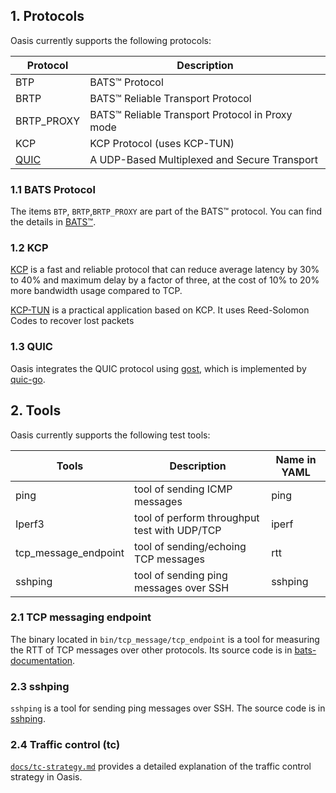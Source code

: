 ## 1. Protocols

Oasis currently supports the following protocols:

| Protocol                                              | Description                                     |
| ----------------------------------------------------- | ----------------------------------------------- |
| BTP                                                   | BATS™ Protocol                                  |
| BRTP                                                  | BATS™ Reliable Transport Protocol               |
| BRTP_PROXY                                            | BATS™ Reliable Transport Protocol in Proxy mode |
| KCP                                                   | KCP Protocol       (uses KCP-TUN)               |
| [QUIC](https://datatracker.ietf.org/doc/html/rfc9000) | A UDP-Based Multiplexed and Secure Transport    |

### 1.1 BATS Protocol

The items `BTP`, `BRTP`,`BRTP_PROXY` are part of the BATS™ protocol. You can find the details in [BATS™](../bats/README.md).

### 1.2 KCP

[KCP](https://github.com/skywind3000/kcp) is a fast and reliable protocol that can reduce average latency by 30% to 40% and maximum delay by a factor of three, at the cost of 10% to 20% more bandwidth usage compared to TCP.

[KCP-TUN](https://github.com/xtaci/kcptun) is a practical application based on KCP. It uses Reed-Solomon Codes to recover lost packets

### 1.3 QUIC

Oasis integrates the QUIC protocol using [gost](https://gost.run/en/tutorials/protocols/quic/), which is implemented by [quic-go](https://github.com/quic-go/quic-go).

## 2. Tools

Oasis currently supports the following test tools:

| Tools                | Description                                  | Name in YAML |
| -------------------- | -------------------------------------------- | ------------ |
| ping                 | tool of sending ICMP messages                | ping         |
| Iperf3               | tool of perform throughput test with UDP/TCP | iperf        |
| tcp_message_endpoint | tool of sending/echoing TCP messages         | rtt          |
| sshping              | tool of sending ping messages over SSH       | sshping      |

### 2.1 TCP messaging endpoint

The binary located in `bin/tcp_message/tcp_endpoint` is a tool for measuring the RTT of TCP messages over other protocols. Its source code is in [bats-documentation](https://github.com/n-hop/bats-documentation).

### 2.3 sshping

`sshping` is a tool for sending ping messages over SSH. The source code is in [sshping](https://github.com/spook/sshping).

### 2.4 Traffic control (tc)

[`docs/tc-strategy.md`](tc-strategy.md) provides a detailed explanation of the traffic control strategy in Oasis.
